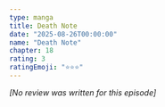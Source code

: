 ```yaml
---
type: manga
title: Death Note
date: "2025-08-26T00:00:00"
name: "Death Note"
chapter: 18
rating: 3
ratingEmoji: "⭐️⭐️⭐️"
---
```


_[No review was written for this episode]_